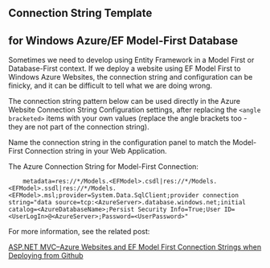 Connection String Template 
-------------------------------------
for Windows Azure/EF Model-First Database
-----------------------------------------------------------

Sometimes we need to develop using Entity Framework in a Model First or Database-First context. If we deploy a website using EF Model First to Windows Azure Websites, the connection string and configuration can be finicky, and it can be difficult to tell what we are doing wrong. 

The connection string pattern below can be used directly in the Azure Website Connection String Configuration settings, after replacing the `<angle bracketed>` items with your own values (replace the angle brackets too - they are not part of the connection string). 

Name the connection string in the configuration panel to match the Model-First Connection string in your Web Application. 
<dl>
  <dt>The Azure Connection String for Model-First Connection:</dt>
</dl>

```
    metadata=res://*/Models.<EFModel>.csdl|res://*/Models.<EFModel>.ssdl|res://*/Models.<EFModel>.msl;provider=System.Data.SqlClient;provider connection string="data source=tcp:<AzureServer>.database.windows.net;initial catalog=<AzureDatabaseName>;Persist Security Info=True;User ID=<UserLogIn>@<AzureServer>;Password=<UserPassword>"
```

For more information, see the related post:

[ASP.NET MVC–Azure Websites and EF Model First Connection Strings when Deploying from Github](http://typecastexception.com/post/2013/10/20/ASPNET-MVC%E2%80%93Azure-Websites-Azure-SQL-Database-and-EF-Model-FirstDatabase-First-Connection-Strings-when-Deploying-from-Github.aspx)


